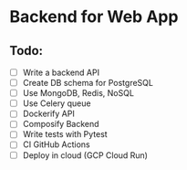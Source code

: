 # Backend for Web App


## Todo:
- [ ] Write a backend API
- [ ] Create DB schema for PostgreSQL
- [ ] Use MongoDB, Redis, NoSQL
- [ ] Use Celery queue
- [ ] Dockerify API
- [ ] Composify Backend
- [ ] Write tests with Pytest
- [ ] CI GitHub Actions
- [ ] Deploy in cloud (GCP Cloud Run)